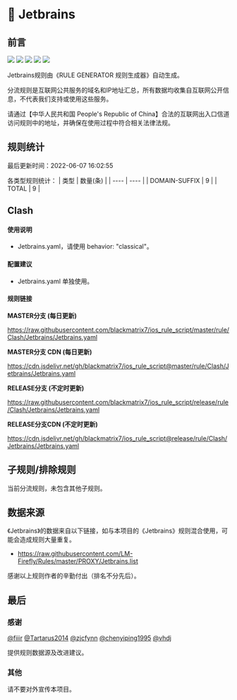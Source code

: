 # 🧸 Jetbrains

## 前言

![](https://shields.io/badge/-移除重复规则-ff69b4) ![](https://shields.io/badge/-DOMAIN与DOMAIN--SUFFIX合并-green) ![](https://shields.io/badge/-DOMAIN--SUFFIX间合并-critical) ![](https://shields.io/badge/-DOMAIN--SUFFIX与DOMAIN--KEYWORD合并-blue) ![](https://shields.io/badge/-IP--CIDR(6)合并-blueviolet) 

Jetbrains规则由《RULE GENERATOR 规则生成器》自动生成。

分流规则是互联网公共服务的域名和IP地址汇总，所有数据均收集自互联网公开信息，不代表我们支持或使用这些服务。

请通过【中华人民共和国 People's Republic of China】合法的互联网出入口信道访问规则中的地址，并确保在使用过程中符合相关法律法规。

## 规则统计

最后更新时间：2022-06-07 16:02:55

各类型规则统计：
| 类型 | 数量(条)  | 
| ---- | ----  |
| DOMAIN-SUFFIX | 9  | 
| TOTAL | 9  | 


## Clash 

#### 使用说明
- Jetbrains.yaml，请使用 behavior: "classical"。

#### 配置建议
- Jetbrains.yaml 单独使用。

#### 规则链接
**MASTER分支 (每日更新)**

https://raw.githubusercontent.com/blackmatrix7/ios_rule_script/master/rule/Clash/Jetbrains/Jetbrains.yaml

**MASTER分支 CDN (每日更新)**

https://cdn.jsdelivr.net/gh/blackmatrix7/ios_rule_script@master/rule/Clash/Jetbrains/Jetbrains.yaml

**RELEASE分支 (不定时更新)**

https://raw.githubusercontent.com/blackmatrix7/ios_rule_script/release/rule/Clash/Jetbrains/Jetbrains.yaml

**RELEASE分支CDN (不定时更新)**

https://cdn.jsdelivr.net/gh/blackmatrix7/ios_rule_script@release/rule/Clash/Jetbrains/Jetbrains.yaml

## 子规则/排除规则


当前分流规则，未包含其他子规则。

## 数据来源

《Jetbrains》的数据来自以下链接，如与本项目的《Jetbrains》规则混合使用，可能会造成规则大量重复。

- https://raw.githubusercontent.com/LM-Firefly/Rules/master/PROXY/Jetbrains.list


感谢以上规则作者的辛勤付出（排名不分先后）。

## 最后

### 感谢

[@fiiir](https://github.com/fiiir) [@Tartarus2014](https://github.com/Tartarus2014) [@zjcfynn](https://github.com/zjcfynn) [@chenyiping1995](https://github.com/chenyiping1995) [@vhdj](https://github.com/vhdj)

提供规则数据源及改进建议。

### 其他

请不要对外宣传本项目。